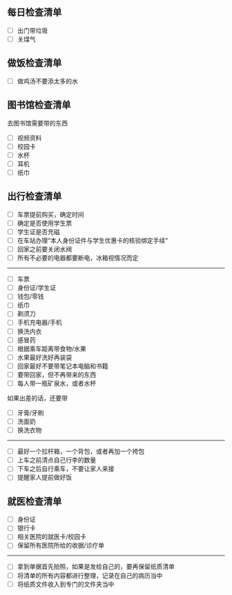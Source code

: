 
## 每日检查清单

- [ ] 出门带垃圾
- [ ] 关煤气

## 做饭检查清单

- [ ] 做鸡汤不要添太多的水

## 图书馆检查清单

去图书馆需要带的东西

- [ ] 视频资料
- [ ] 校园卡
- [ ] 水杯
- [ ] 耳机
- [ ] 纸巾

## 出行检查清单

- [ ] 车票提前购买，确定时间
- [ ] 确定是否使用学生票
- [ ] 学生证是否充磁
- [ ] 在车站办理“本人身份证件与学生优惠卡的核验绑定手续”
- [ ] 回家之前要关闭水阀
- [ ] 所有不必要的电器都要断电，冰箱视情况而定

---------------------------

- [ ] 车票
- [ ] 身份证/学生证
- [ ] 钱包/零钱
- [ ] 纸巾
- [ ] 剃须刀
- [ ] 手机充电器/手机
- [ ] 换洗内衣
- [ ] 感冒药
- [ ] 根据乘车距离带食物/水果
- [ ] 水果最好洗好再装袋
- [ ] 回家最好不要带笔记本电脑和书籍
- [ ] 要带回家，但不再带来的东西
- [ ] 每人带一瓶矿泉水，或者水杯

如果出差的话，还要带

- [ ] 牙膏/牙刷
- [ ] 洗面奶
- [ ] 换洗衣物

-----------------------------------

- [ ] 最好一个拉杆箱，一个背包，或者再加一个挎包
- [ ] 上车之前清点自己行李的数量
- [ ] 下车之后自行乘车，不要让家人来接
- [ ] 提醒家人提前做好饭

## 就医检查清单

- [ ] 身份证
- [ ] 银行卡
- [ ] 相关医院的就医卡/校园卡
- [ ] 保留所有医院所给的收据/诊疗单

------------

- [ ] 拿到单据首先拍照，如果是发给自己的，要再保留纸质清单
- [ ] 将清单的所有内容都进行整理，记录在自己的病历当中
- [ ] 将纸质文件收入到专门的文件夹当中

<div STYLE="page-break-after: always;"></div>


